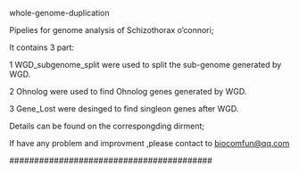 
whole-genome-duplication


Pipelies for genome analysis of Schizothorax o’connori;

It contains 3 part:

1  WGD_subgenome_split were used to split the sub-genome generated by WGD.

2  Ohnolog were used to find Ohnolog genes generated by WGD.

3  Gene_Lost were desinged to find singleon genes after WGD.


Details can be found on the correspongding dirment;

If have any problem and improvment ,please contact to biocomfun@qq.com


#########################################





